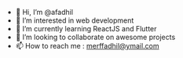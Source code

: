 - 👋 Hi, I’m @afadhil
- 👀 I’m interested in web development
- 🌱 I’m currently learning ReactJS and Flutter
- 💞️ I’m looking to collaborate on awesome projects
- 📫 How to reach me : merffadhil@ymail.com

<!---
afadhil/afadhil is a ✨ special ✨ repository because its `README.md` (this file) appears on your GitHub profile.
You can click the Preview link to take a look at your changes.
--->
